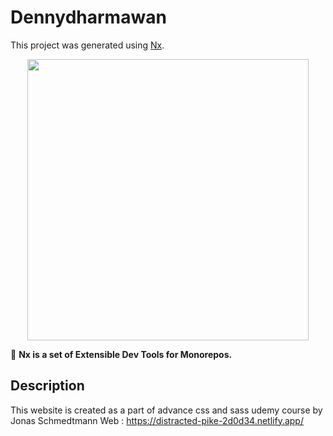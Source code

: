 # Dennydharmawan

This project was generated using [Nx](https://nx.dev).

<p align="center"><img src="https://raw.githubusercontent.com/nrwl/nx/master/images/nx-logo.png" width="450"></p>

🔎 **Nx is a set of Extensible Dev Tools for Monorepos.**

## Description

This website is created as a part of advance css and sass udemy course by Jonas Schmedtmann
Web : https://distracted-pike-2d0d34.netlify.app/
